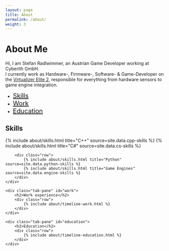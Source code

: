 ```yaml
---
layout: page
title: About
permalink: /about/
weight: 3
---
```


<h1>About Me</h1>

Hi, I am Stefan Radlwimmer, an Austrian Game Developer working at Cyberith GmbH.<br/>
I currently work as Hardware-, Firmware-, Software- & Game-Developer on the <a href='https://www.cyberith.com/virtualizer-elite/'>Virtualizer Elite 2</a>, 
responsible for everything from hardware sensors to game engine integration. 

<ul id="profileTabs" class="nav nav-tabs">
    <li class="nav-item"><a class="nav-link active" data-toggle="tab" href="#skills" style="font-size:20px">Skills</a></li>
    <li class="nav-item"><a class="nav-link" data-toggle="tab" href="#work" style="font-size:20px">Work</a></li>
    <li class="nav-item"><a class="nav-link" data-toggle="tab" href="#education" style="font-size:20px">Education</a></li>
</ul>
<div class="tab-content">
    <div class="tab-pane active" id="skills">
        <h2>Skills</h2>
        <div class="row">
            {% include about/skills.html title="C++" source=site.data.cpp-skills %}
            {% include about/skills.html title="C#" source=site.data.cs-skills %}
        </div>
        
        <div class="row">
            {% include about/skills.html title="Python" source=site.data.python-skills %}
            {% include about/skills.html title="Game Engines" source=site.data.engine-skills %}
        </div>
    </div>
    
    <div class="tab-pane" id="work">
        <h2>Work experience</h2>
        <div class="row">
            {% include about/timeline-work.html %}
        </div>
    </div>
    
    <div class="tab-pane" id="education">
        <h2>Education</h2>
        <div class="row">
            {% include about/timeline-education.html %}
        </div>
    </div>
</div>